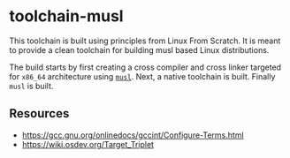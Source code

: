 # toolchain-musl

This toolchain is built using principles from Linux From Scratch.
It is meant to provide a clean toolchain for building musl based Linux distributions.

The build starts by first creating a cross compiler and cross linker targeted for `x86_64` architecture using [`musl`](https://www.musl-libc.org/).
Next, a native toolchain is built.
Finally `musl` is built.

## Resources

- https://gcc.gnu.org/onlinedocs/gccint/Configure-Terms.html
- https://wiki.osdev.org/Target_Triplet
